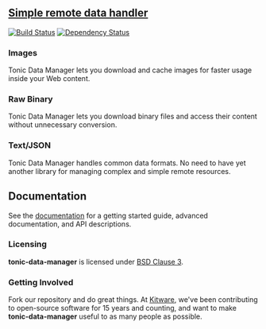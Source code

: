 ## [Simple remote data handler](http://kitware.github.io/tonic-data-manager/)

[![Build Status](https://travis-ci.org/Kitware/tonic-data-manager.svg)](https://travis-ci.org/Kitware/tonic-data-manager)
[![Dependency Status](https://david-dm.org/kitware/tonic-data-manager.svg)](https://david-dm.org/kitware/tonic-data-manager)

### Images

Tonic Data Manager lets you download and cache images for faster usage inside your Web content.

### Raw Binary

Tonic Data Manager lets you download binary files and access their content without unnecessary conversion.

### Text/JSON

Tonic Data Manager handles common data formats. No need to have yet another library for managing complex and simple remote resources.

## Documentation

See the [documentation](https://kitware.github.io/tonic-data-manager) for a
getting started guide, advanced documentation, and API descriptions.

### Licensing

**tonic-data-manager** is licensed under [BSD Clause 3](LICENSE).

### Getting Involved

Fork our repository and do great things. At [Kitware](http://www.kitware.com),
we've been contributing to open-source software for 15 years and counting, and
want to make **tonic-data-manager** useful to as many people as possible.

